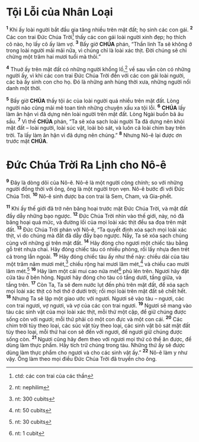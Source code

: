 # Tội Lỗi của Nhân Loại

<sup><b>1</b></sup> Khi ấy loài người bắt đầu gia tăng nhiều trên mặt đất; họ sinh các con gái. <sup><b>2</b></sup> Các con trai Đức Chúa Trời[^1-b0235558-1767-41c4-a1ed-526de4b99c22] thấy các con gái loài người xinh đẹp; họ thích cô nào, họ lấy cô ấy làm vợ. <sup><b>3</b></sup> Bấy giờ **CHÚA** phán, “Thần linh Ta sẽ không ở trong loài người mãi mãi nữa, vì chúng chỉ là loài xác thịt. Đời chúng sẽ chỉ chừng một trăm hai mươi tuổi mà thôi.”

<sup><b>4</b></sup> Thuở ấy trên mặt đất có những người khổng lồ,[^2-b0235558-1767-41c4-a1ed-526de4b99c22] về sau vẫn còn có những người ấy, vì khi các con trai Đức Chúa Trời đến với các con gái loài người, các bà ấy sinh con cho họ. Đó là những anh hùng thời xưa, những người nổi danh một thời.

<sup><b>5</b></sup> Bấy giờ **CHÚA** thấy tội ác của loài người quá nhiều trên mặt đất. Lòng người nào cũng mải mê toan tính những chuyện xấu xa tội lỗi. <sup><b>6</b></sup> **CHÚA** lấy làm ân hận vì đã dựng nên loài người trên mặt đất. Lòng Ngài buồn bã âu sầu. <sup><b>7</b></sup> Vì thế **CHÚA** phán, “Ta sẽ xóa sạch loài người Ta đã dựng nên khỏi mặt đất – loài người, loài súc vật, loài bò sát, và luôn cả loài chim bay trên trời. Ta lấy làm ân hận vì đã dựng nên chúng.” <sup><b>8</b></sup> Nhưng Nô-ê lại được ơn trước mặt **CHÚA**.

# Đức Chúa Trời Ra Lịnh cho Nô-ê

<sup><b>9</b></sup> Đây là dòng dõi của Nô-ê. Nô-ê là một người công chính; so với những người đồng thời với ông, ông là một người trọn vẹn. Nô-ê bước đi với Đức Chúa Trời. <sup><b>10</b></sup> Nô-ê sinh được ba con trai là Sem, Cham, và Gia-phết.

<sup><b>11</b></sup> Khi ấy thế giới đã trở nên băng hoại trước mặt Đức Chúa Trời, và mặt đất đầy dẫy những bạo ngược. <sup><b>12</b></sup> Đức Chúa Trời nhìn vào thế giới, này, nó đã băng hoại quá mức, và đường lối của mọi loài xác thịt đều sa đọa trên mặt đất. <sup><b>13</b></sup> Đức Chúa Trời phán với Nô-ê, “Ta quyết định xóa sạch mọi loài xác thịt, vì do chúng mà đất đã dẫy đầy bạo ngược. Nầy, Ta sẽ xóa sạch chúng cùng với những gì trên mặt đất. <sup><b>14</b></sup> Hãy đóng cho ngươi một chiếc tàu bằng gỗ trét nhựa chai. Hãy đóng chiếc tàu có nhiều phòng, rồi lấy nhựa đen trét cả trong lẫn ngoài. <sup><b>15</b></sup> Hãy đóng chiếc tàu ấy như thế này: chiều dài của tàu một trăm năm mươi mét,[^3-b0235558-1767-41c4-a1ed-526de4b99c22] chiều rộng hai mươi lăm mét,[^4-b0235558-1767-41c4-a1ed-526de4b99c22] và chiều cao mười lăm mét.[^5-b0235558-1767-41c4-a1ed-526de4b99c22] <sup><b>16</b></sup> Hãy làm một cái mui cao nửa mét[^6-b0235558-1767-41c4-a1ed-526de4b99c22] phủ lên trên. Ngươi hãy đặt cửa tàu ở bên hông. Ngươi hãy đóng cho tàu có tầng dưới, tầng giữa, và tầng trên. <sup><b>17</b></sup> Còn Ta, Ta sẽ đem nước lụt đến phủ trên mặt đất, để xóa sạch mọi loài xác thịt có hơi thở ở dưới trời; rồi mọi loài trên mặt đất sẽ chết hết. <sup><b>18</b></sup> Nhưng Ta sẽ lập một giao ước với ngươi. Ngươi sẽ vào tàu – ngươi, các con trai ngươi, vợ ngươi, và vợ của các con trai ngươi. <sup><b>19</b></sup> Ngươi sẽ mang vào tàu các sinh vật của mọi loài xác thịt, mỗi thứ một cặp, để giữ chúng được sống còn với ngươi; mỗi thứ phải có một con đực và một con cái. <sup><b>20</b></sup> Các chim trời tùy theo loại, các súc vật tùy theo loại, các sinh vật bò sát mặt đất tùy theo loại, mỗi thứ hai con sẽ đến với ngươi, để ngươi giữ chúng được sống còn. <sup><b>21</b></sup> Ngươi cũng hãy đem theo với ngươi mọi thứ có thể ăn được, để dùng làm thực phẩm. Hãy tích trữ chúng trong tàu. Những thứ ấy sẽ được dùng làm thực phẩm cho ngươi và cho các sinh vật ấy.” <sup><b>22</b></sup> Nô-ê làm y như vậy. Ông làm theo mọi điều Đức Chúa Trời đã truyền cho ông.

[^1-b0235558-1767-41c4-a1ed-526de4b99c22]: ctd: các con trai của các thần

[^2-b0235558-1767-41c4-a1ed-526de4b99c22]: nt: nephilim

[^3-b0235558-1767-41c4-a1ed-526de4b99c22]: nt: 300 cubits

[^4-b0235558-1767-41c4-a1ed-526de4b99c22]: nt: 50 cubits

[^5-b0235558-1767-41c4-a1ed-526de4b99c22]: nt: 30 cubits

[^6-b0235558-1767-41c4-a1ed-526de4b99c22]: nt: 1 cubit
